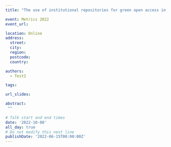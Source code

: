 ```yaml
---
title: "The use of institutional repositories for green open access in Canadian universities"

event: Metrics 2022
event_url: 

location: Online
address:
  street: 
  city: 
  region: 
  postcode: 
  country: 

authors:
  - Test2

tags:

url_slides: 

abstract:
 ""

# Talk start and end times
date: '2022-10-08'
all_day: true
# Do not modify this next line
publishDate: '2022-06-15T00:00:00Z'
---
```

